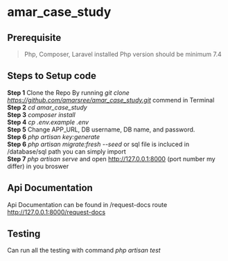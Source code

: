 # amar_case_study

## Prerequisite
> Php, Composer, Laravel installed
> Php version should be minimum 7.4

## Steps to Setup code
**Step 1** Clone the Repo By running *git clone https://github.com/amarsree/amar_case_study.git* commend in Terminal  
**Step 2** *cd amar_case_study*  
**Step 3** *composer install*  
**Step 4** *cp .env.example .env*  
**Step 5** Change APP_URL, DB username, DB name, and password.  
**Step 6** *php artisan key:generate*  
**Step 6** *php artisan migrate:fresh --seed* or sql file is incluced in /database/sql path you can simply import  
**Step 7** *php artisan serve* and open  http://127.0.0.1:8000 (port number my differ)  in you broswer   

## Api Documentation
Api Documentation can be found in /request-docs route http://127.0.0.1:8000/request-docs

## Testing
Can run all the testing with command  *php artisan test*